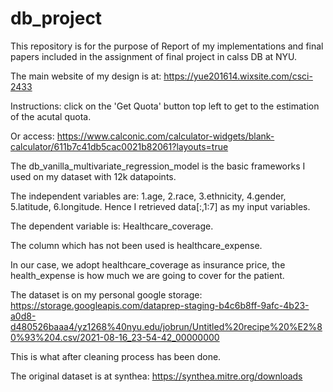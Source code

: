 # db_project

This repository is for the purpose of Report of my implementations and final papers included in the assignment of final project in calss DB at NYU.

The main website of my design is at: https://yue201614.wixsite.com/csci-2433

Instructions: click on the 'Get Quota' button top left to get to the estimation of the acutal quota.

Or access: https://www.calconic.com/calculator-widgets/blank-calculator/611b7c41db5cac0021b82061?layouts=true 

The db_vanilla_multivariate_regression_model is the basic frameworks I used on my dataset with 12k datapoints. 

The independent variables are: 1.age, 2.race, 3.ethnicity, 4.gender, 5.latitude, 6.longitude. Hence I retrieved data[:,1:7] as my input variables. 

The dependent variable is: Healthcare_coverage. 

The column which has not been used is healthcare_expense. 

In our case, we adopt healthcare_coverage as insurance price, the health_expense is how much we are going to cover for the patient. 

The dataset is on my personal google storage: https://storage.googleapis.com/dataprep-staging-b4c6b8ff-9afc-4b23-a0d8-d480526baaa4/yz1268%40nyu.edu/jobrun/Untitled%20recipe%20%E2%80%93%204.csv/2021-08-16_23-54-42_00000000

This is what after cleaning process has been done.

The original dataset is at synthea: https://synthea.mitre.org/downloads

